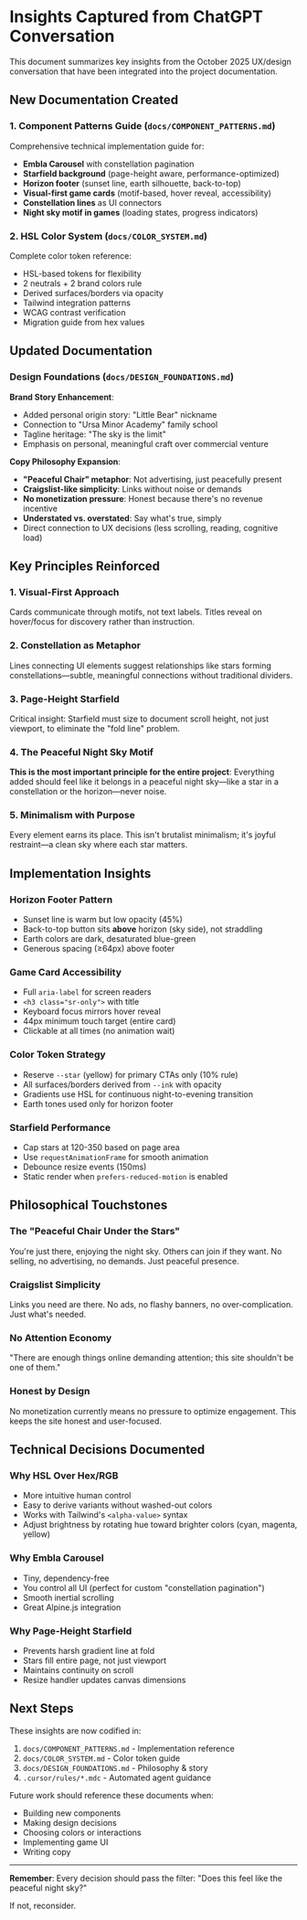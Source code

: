 # Insights Captured from ChatGPT Conversation

This document summarizes key insights from the October 2025 UX/design conversation that have been integrated into the project documentation.

## New Documentation Created

### 1. Component Patterns Guide (`docs/COMPONENT_PATTERNS.md`)

Comprehensive technical implementation guide for:
- **Embla Carousel** with constellation pagination
- **Starfield background** (page-height aware, performance-optimized)
- **Horizon footer** (sunset line, earth silhouette, back-to-top)
- **Visual-first game cards** (motif-based, hover reveal, accessibility)
- **Constellation lines** as UI connectors
- **Night sky motif in games** (loading states, progress indicators)

### 2. HSL Color System (`docs/COLOR_SYSTEM.md`)

Complete color token reference:
- HSL-based tokens for flexibility
- 2 neutrals + 2 brand colors rule
- Derived surfaces/borders via opacity
- Tailwind integration patterns
- WCAG contrast verification
- Migration guide from hex values

## Updated Documentation

### Design Foundations (`docs/DESIGN_FOUNDATIONS.md`)

**Brand Story Enhancement**:
- Added personal origin story: "Little Bear" nickname
- Connection to "Ursa Minor Academy" family school
- Tagline heritage: "The sky is the limit"
- Emphasis on personal, meaningful craft over commercial venture

**Copy Philosophy Expansion**:
- **"Peaceful Chair" metaphor**: Not advertising, just peacefully present
- **Craigslist-like simplicity**: Links without noise or demands
- **No monetization pressure**: Honest because there's no revenue incentive
- **Understated vs. overstated**: Say what's true, simply
- Direct connection to UX decisions (less scrolling, reading, cognitive load)

## Key Principles Reinforced

### 1. Visual-First Approach
Cards communicate through motifs, not text labels. Titles reveal on hover/focus for discovery rather than instruction.

### 2. Constellation as Metaphor
Lines connecting UI elements suggest relationships like stars forming constellations—subtle, meaningful connections without traditional dividers.

### 3. Page-Height Starfield
Critical insight: Starfield must size to document scroll height, not just viewport, to eliminate the "fold line" problem.

### 4. The Peaceful Night Sky Motif
**This is the most important principle for the entire project**: Everything added should feel like it belongs in a peaceful night sky—like a star in a constellation or the horizon—never noise.

### 5. Minimalism with Purpose
Every element earns its place. This isn't brutalist minimalism; it's joyful restraint—a clean sky where each star matters.

## Implementation Insights

### Horizon Footer Pattern
- Sunset line is warm but low opacity (45%)
- Back-to-top button sits **above** horizon (sky side), not straddling
- Earth colors are dark, desaturated blue-green
- Generous spacing (≥64px) above footer

### Game Card Accessibility
- Full `aria-label` for screen readers
- `<h3 class="sr-only">` with title
- Keyboard focus mirrors hover reveal
- 44px minimum touch target (entire card)
- Clickable at all times (no animation wait)

### Color Token Strategy
- Reserve `--star` (yellow) for primary CTAs only (10% rule)
- All surfaces/borders derived from `--ink` with opacity
- Gradients use HSL for continuous night-to-evening transition
- Earth tones used only for horizon footer

### Starfield Performance
- Cap stars at 120-350 based on page area
- Use `requestAnimationFrame` for smooth animation
- Debounce resize events (150ms)
- Static render when `prefers-reduced-motion` is enabled

## Philosophical Touchstones

### The "Peaceful Chair Under the Stars"
You're just there, enjoying the night sky. Others can join if they want. No selling, no advertising, no demands. Just peaceful presence.

### Craigslist Simplicity
Links you need are there. No ads, no flashy banners, no over-complication. Just what's needed.

### No Attention Economy
"There are enough things online demanding attention; this site shouldn't be one of them."

### Honest by Design
No monetization currently means no pressure to optimize engagement. This keeps the site honest and user-focused.

## Technical Decisions Documented

### Why HSL Over Hex/RGB
- More intuitive human control
- Easy to derive variants without washed-out colors
- Works with Tailwind's `<alpha-value>` syntax
- Adjust brightness by rotating hue toward brighter colors (cyan, magenta, yellow)

### Why Embla Carousel
- Tiny, dependency-free
- You control all UI (perfect for custom "constellation pagination")
- Smooth inertial scrolling
- Great Alpine.js integration

### Why Page-Height Starfield
- Prevents harsh gradient line at fold
- Stars fill entire page, not just viewport
- Maintains continuity on scroll
- Resize handler updates canvas dimensions

## Next Steps

These insights are now codified in:
1. `docs/COMPONENT_PATTERNS.md` - Implementation reference
2. `docs/COLOR_SYSTEM.md` - Color token guide
3. `docs/DESIGN_FOUNDATIONS.md` - Philosophy & story
4. `.cursor/rules/*.mdc` - Automated agent guidance

Future work should reference these documents when:
- Building new components
- Making design decisions
- Choosing colors or interactions
- Implementing game UI
- Writing copy

---

**Remember**: Every decision should pass the filter: "Does this feel like the peaceful night sky?"

If not, reconsider.

